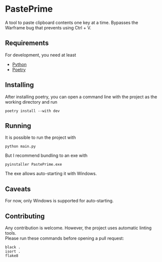 # PastePrime

A tool to paste clipboard contents one key at a time.
Bypasses the Warframe bug that prevents using Ctrl + V.

## Requirements

For development, you need at least

- [Python](https://www.python.org/downloads/)
- [Poetry](https://python-poetry.org/docs/#installing-with-the-official-installer)

## Installing

After installing poetry, you can open a command line with the project as the working directory and run

```commandline
poetry install --with dev
```

## Running

It is possible to run the project with

```commandline
python main.py
```

But I recommend bundling to an exe with

```commandline
pyinstaller PastePrime.exe
```

The exe allows auto-starting it with Windows.

## Caveats

For now, only Windows is supported for auto-starting.

## Contributing

Any contribution is welcome. However, the project uses automatic linting tools.  
Please run these commands before opening a pull request:

```commandline
black .
isort .
flake8
```
